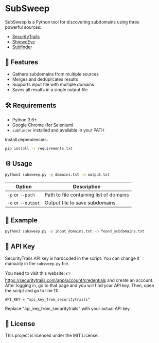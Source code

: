 # SubSweep

SubSweep is a Python tool for discovering subdomains using three powerful sources:

- [SecurityTrails](https://securitytrails.com/)
- [ShrewdEye](https://shrewdeye.app/)
- [Subfinder](https://github.com/projectdiscovery/subfinder)

## 🚀 Features

- Gathers subdomains from multiple sources
- Merges and deduplicates results
- Supports input file with multiple domains
- Saves all results in a single output file

## 🛠 Requirements

- Python 3.6+
- Google Chrome (for Selenium)
- `subfinder` installed and available in your PATH

Install dependencies:

```bash
pip install -r requirements.txt
```

## ⚙️ Usage

```bash
python3 subsweep.py -p domains.txt -o output.txt
```

| Option | Description |
|--------|-------------|
| `-p` or `--path`   | Path to file containing list of domains |
| `-o` or `--output` | Output file to save subdomains |

## 📌 Example

```bash
python3 subsweep.py -p input_domains.txt -o found_subdomains.txt
```

## 🔐 API Key

SecurityTrails API key is hardcoded in the script. You can change it manually in the `subsweep.py` file.

You need to visit this website:
👉 https://securitytrails.com/app/account/credentials
and create an account.
After logging in, go to that page and you will find your API key.
Then, open the script and go to line 11:
```
API_KEY = "api_key_from_securitytrails"
```
Replace "api_key_from_securitytrails" with your actual API key.

## 📄 License

This project is licensed under the MIT License.
